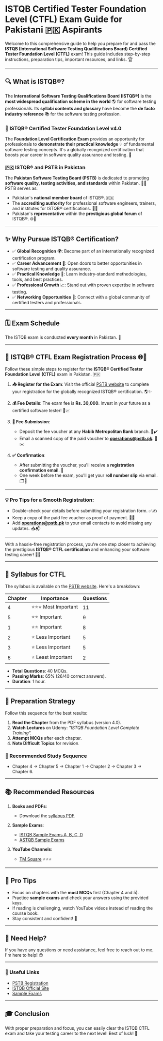 # **ISTQB Certified Tester Foundation Level (CTFL) Exam Guide for Pakistani  🇵🇰 Aspirants**

Welcome to this comprehensive guide to help you prepare for and pass the **ISTQB (International Software Testing Qualifications Board) Certified Tester Foundation Level (CTFL)** exam! This guide includes step-by-step instructions, preparation tips, important resources, and links. 🏆

---
## 🔍 **What is ISTQB®?**

The **International Software Testing Qualifications Board (ISTQB®)** is the **most widespread qualification scheme in the world** 🌎 for software testing professionals. Its **syllabi contents and glossary** have become the **de facto industry reference** 📚 for the software testing profession. 

### 🏅 **ISTQB® Certified Tester Foundation Level v4.0**
The **Foundation Level Certification Exam** provides an opportunity for professionals to **demonstrate their practical knowledge** 💡 of fundamental software testing concepts. It's a globally recognized certification that boosts your career in software quality assurance and testing. 🚀

### 🇵🇰 **ISTQB® and PSTB in Pakistan**
The **Pakistan Software Testing Board (PSTB)** is dedicated to promoting **software quality, testing activities, and standards** within Pakistan. 🏢✨ PSTB serves as:
- Pakistan's **national member board** of ISTQB®. 🇵🇰
- The **accrediting authority** for professional software engineers, trainers, and institutes for ISTQB® certifications. 🏫✅
- Pakistan's **representative** within the **prestigious global forum** of ISTQB®. 🌐🤝

---

## ✨ **Why Pursue ISTQB® Certification?**

- ✅ **Global Recognition** 🌍: Become part of an internationally recognized certification program. 
- ✅ **Career Advancement** 💼: Open doors to better opportunities in software testing and quality assurance.
- ✅ **Practical Knowledge** 🧠: Learn industry-standard methodologies, tools, and best practices. 
- ✅ **Professional Growth** 📈: Stand out with proven expertise in software testing.
- ✅ **Networking Opportunities** 🤝: Connect with a global community of certified testers and professionals.

---

## 🗓 Exam Schedule
The ISTQB exam is conducted **every month** in Pakistan. 📆

---

## 📝 **ISTQB® CTFL Exam Registration Process** 🌐💼

Follow these simple steps to register for the **ISTQB® Certified Tester Foundation Level (CTFL)** exam in Pakistan. 🇵🇰

1. **📥 Register for the Exam**: Visit the official [PSTB website](https://pstb.pk/) to complete your registration for the globally recognized ISTQB® certification. 🌎✨

2. **💰 Fee Details**: The exam fee is **Rs. 30,000**. Invest in your future as a certified software tester! 💼📈

3. **🏦 Fee Submission**:
   - Deposit the fee voucher at any **Habib Metropolitan Bank** branch. 🏢✔️
   - Email a scanned copy of the paid voucher to **operations@pstb.pk**. 📧✉️

4. **✅ Confirmation**:
   - After submitting the voucher, you'll receive a **registration confirmation email**. 📩
   - One week before the exam, you'll get your **roll number slip** via email. 🗂️📧

---

### 💡 **Pro Tips for a Smooth Registration**:
- Double-check your details before submitting your registration form. ✅✍️
- Keep a copy of the paid fee voucher as proof of payment. 🧾📂
- Add **operations@pstb.pk** to your email contacts to avoid missing any updates. 📥📬

---

With a hassle-free registration process, you're one step closer to achieving the prestigious **ISTQB® CTFL certification** and enhancing your software testing career! 🚀✨

---

## 📘 Syllabus for CTFL
The syllabus is available on the [PSTB website](https://pstb.pk/). Here's a breakdown:

| Chapter | Importance         | Questions |
|---------|--------------------|-----------|
| 4       | ⭐⭐⭐ Most Important | 11        |
| 5       | ⭐⭐ Important       | 9         |
| 1       | ⭐⭐ Important       | 8         |
| 2       | ⭐ Less Important   | 5         |
| 3       | ⭐ Less Important   | 5         |
| 6       | ⭐ Least Important  | 2         |

- **Total Questions**: 40 MCQs.
- **Passing Marks**: 65% (26/40 correct answers).
- **Duration**: 1 hour.

---

## 🔖 Preparation Strategy
Follow this sequence for the best results:

1. **Read the Chapter** from the PDF syllabus (version 4.0).
2. **Watch Lectures** on Udemy: *"ISTQB Foundation Level Complete Training".*
3. **Attempt MCQs** after each chapter.
4. **Note Difficult Topics** for revision.

### 📌 Recommended Study Sequence
- Chapter 4 → Chapter 5 → Chapter 1 → Chapter 2 → Chapter 3 → Chapter 6.

---

## 📚 Recommended Resources

1. **Books and PDFs**:
   - Download the [syllabus PDF](https://pstb.pk/).

2. **Sample Exams**:
   - [ISTQB Sample Exams A, B, C, D](https://www.istqb.org/certifications/certified-tester-foundation-level)
   - [ASTQB Sample Exams](https://astqb.org/)

3. **YouTube Channels**:
   - [TM Square](https://www.youtube.com/c/TMSquare) ⭐⭐⭐

---

## 🎯 Pro Tips
- Focus on chapters with the **most MCQs** first (Chapter 4 and 5).
- Practice **sample exams** and check your answers using the provided keys.
- If reading is challenging, watch YouTube videos instead of reading the course book.
- Stay consistent and confident! 💪

---

## 📧 Need Help?
If you have any questions or need assistance, feel free to reach out to me. I'm here to help! 😊

---

### 🔗 Useful Links
- [PSTB Registration](https://pstb.pk/)
- [ISTQB Official Site](https://www.istqb.org/)
- [Sample Exams](https://www.istqb.org/certifications/certified-tester-foundation-level)

---

## 🎓 Conclusion
With proper preparation and focus, you can easily clear the ISTQB CTFL exam and take your testing career to the next level! Best of luck! 🚀

